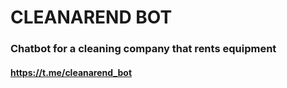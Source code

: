 # CLEANAREND BOT

### Chatbot for a cleaning company that rents equipment

#### https://t.me/cleanarend_bot

